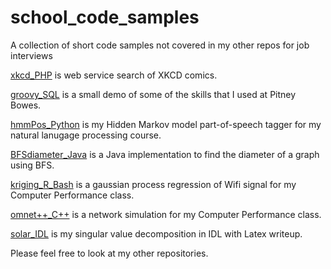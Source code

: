 # school_code_samples
A collection of short code samples not covered in my other repos for job interviews

[xkcd_PHP](https://github.com/ReentrantCoder/school_code_samples/blob/master/xkcd_PHP) is web service search of XKCD comics.

[groovy_SQL](https://github.com/ReentrantCoder/school_code_samples/blob/master/groovy_SQL) is a small demo of some of the skills that I used at Pitney Bowes.

[hmmPos_Python](https://github.com/ReentrantCoder/school_code_samples/tree/master/hmmPos_Python) is my Hidden Markov model part-of-speech tagger for my natural lanugage processing course.

[BFSdiameter_Java](https://github.com/ReentrantCoder/school_code_samples/tree/master/BFSdiameter_Java) is a Java implementation to find the diameter of a graph using BFS.

[kriging_R_Bash](https://github.com/ReentrantCoder/school_code_samples/tree/master/kriging_R_Bash) is a gaussian process regression of Wifi signal for my Computer Performance class.

[omnet++_C++](https://github.com/ReentrantCoder/school_code_samples/tree/master/omnet%2B%2B_C%2B%2B) is a network simulation for my Computer Performance class.

[solar_IDL](https://github.com/ReentrantCoder/school_code_samples/tree/master/solar_IDL) is my singular value decomposition in IDL with Latex writeup.

Please feel free to look at my other repositories.
